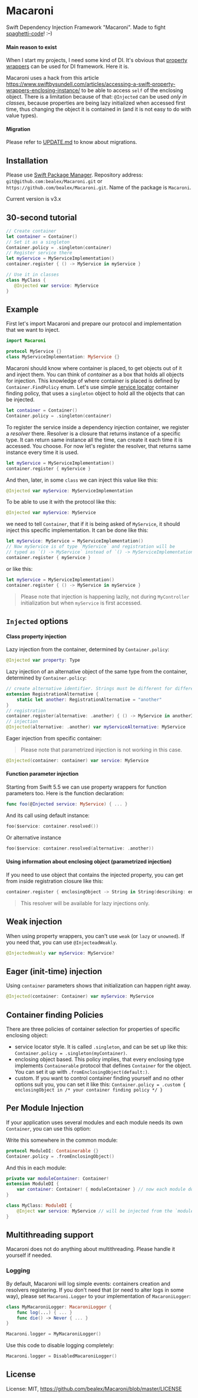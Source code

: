 # Macaroni
Swift Dependency Injection Framework "Macaroni". Made to fight [spaghetti-code](https://en.wikipedia.org/wiki/Spaghetti_code)! :–)

#### Main reason to exist

When I start my projects, I need some kind of DI. 
It's obvious that [property wrappers](https://github.com/apple/swift-evolution/blob/master/proposals/0258-property-wrappers.md) 
can be used for DI framework. Here it is.

Macaroni uses a hack from this article https://www.swiftbysundell.com/articles/accessing-a-swift-property-wrappers-enclosing-instance/ 
to be able to access `self` of the enclosing object. There is a limitation because of that: `@Injected` can be used _only in classes_, 
because properties are being lazy initialized when accessed first time, thus changing the object it is contained in
(and it is not easy to do with value types).

#### Migration

Please refer to [UPDATE.md](UPDATES.md) to know about migrations.

## Installation

Please use [Swift Package Manager](https://swift.org/package-manager/). 
Repository address: `git@github.com:bealex/Macaroni.git` or `https://github.com/bealex/Macaroni.git`. 
Name of the package is `Macaroni`.

Current version is v3.x
    
## 30-second tutorial

```swift
// Create container
let container = Container()
// Set it as a singleton
Container.policy = .singleton(container)
// Register service there
let myService = MyServiceImplementation()
container.register { () -> MyService in myService }

// Use it in classes
class MyClass {
   @Injected var service: MyService
}
```

## Example

First let's import Macaroni and prepare our protocol and implementation that we want to inject.

```swift
import Macaroni

protocol MyService {}
class MyServiceImplementation: MyService {}
```

Macaroni should know where container is placed, to get objects out of it and inject them. You can think of _container_ as a box 
that holds all objects for injection. This knowledge of where container is placed is defined by `Container.FindPolicy` enum.
Let's use simple [service locator](https://en.wikipedia.org/wiki/Service_locator_pattern) container finding policy, that uses
a `singleton` object to hold all the objects that can be injected.

```swift
let container = Container()
Container.policy = .singleton(container)
```

To register the service inside a dependency injection container, we register a _resolver_ there. Resolver is a closure that 
returns instance of a specific type. It can return same instance all the time, can create it each time it is accessed. You choose.
For now let's register the resolver, that returns same instance every time it is used.

```swift
let myService = MyServiceImplementation()
container.register { myService }
```

And then, later, in some `class` we can inject this value like this:

```swift
@Injected var myService: MyServiceImplementation
```

To be able to use it with the protocol like this:

```swift
@Injected var myService: MyService
```

we need to tell `Container`, that if it is being asked of `MyService`, it should inject this specific implementation. 
It can be done like this:

```swift
let myService: MyService = MyServiceImplementation()
// Now myService is of type `MyService` and registration will be
// typed as `() -> MyService` instead of `() -> MyServiceImplementation`
container.register { myService }
```

or like this:

```swift
let myService = MyServiceImplementation()
container.register { () -> MyService in myService }
```

> Please note that injection is happening lazily, not during `MyController` initialization but when `myService` is first accessed.

## `Injected` options

#### Class property injection

Lazy injection from the container, determined by `Container.policy`:

```swift
@Injected var property: Type
```

Lazy injection of an alternative object of the same type from the container, determined by `Container.policy`:

```swift
// create alternative identifier. Strings must be different for different types.
extension RegistrationAlternative {
    static let another: RegistrationAlternative = "another"
}
// registration
container.register(alternative: .another) { () -> MyService in anotherInstance }
// injection
@Injected(alternative: .another) var myServiceAlternative: MyService 
```

Eager injection from specific container:

> Please note that parametrized injection is not working in this case.

```swift
@Injected(container: container) var service: MyService
```

#### Function parameter injection

Starting from Swift 5.5 we can use property wrappers for function parameters too. Here is the function declaration:

```swift
func foo(@Injected service: MyService) { ... }
```

And its call using default instance:

```swift
foo($service: container.resolved())
```

Or alternative instance

```swift
foo($service: container.resolved(alternative: .another))
```

#### Using information about enclosing object (parametrized injection)

If you need to use object that contains the injected property, you can get from inside registration closure like this:

```swift
container.register { enclosingObject -> String in String(describing: enclosing) }
```

> This resolver will be available for lazy injections only.

## Weak injection

When using property wrappers, you can't use `weak` (or `lazy` or `unowned`). If you need that, you can use `@InjecteadWeakly`.

```swift
@InjectedWeakly var myService: MyService?
```

## Eager (init-time) injection

Using `container` parameters shows that initialization can happen right away.

```swift
@Injected(container: Container) var myService: MyService
```

## Container finding Policies

There are three policies of container selection for properties of specific enclosing object:
 - service locator style. It is called `.singleton`, and can be set up like this: `Container.policy = .singleton(myContainer)`.
 - enclosing object based. This policy implies, that every enclosing type implements `Containerable`
   protocol that defines `Container` for the object. You can set it up with `.fromEnclosingObject(default:)`.
 - custom. If you want to control container finding yourself and no other options suit you, you can set it like this: 
   `Container.policy = .custom { enclosingObject in /* your container finding policy */ }`

## Per Module Injection

If your application uses several modules and each module needs its own `Container`, you can use this option:

Write this somewhere in the common module:

```swift
protocol ModuleDI: Containerable {}
Container.policy = .fromEnclosingObject()
```

And this in each module:

```swift
private var moduleContainer: Container!
extension ModuleDI {
    var container: Container! { moduleContainer } // now each module does have its own container
}

class MyClass: ModuleDI {
    @Inject var service: MyService // will be injected from the `moduleContainer`
}
```

## Multithreading support

Macaroni does not do anything about multithreading. Please handle it yourself if needed.

### Logging

By default, Macaroni will log simple events: containers creation and resolvers registering. If you don't need that
(or need to alter logs in some way), please set `Macaroni.Logger` to your implementation of `MacaroniLogger`:

```swift
class MyMacaroniLogger: MacaroniLogger {
    func log(...) { ... }
    func die() -> Never { ... }
}

Macaroni.logger = MyMacaroniLogger()
```

Use this code to disable logging completely:

```swift
Macaroni.logger = DisabledMacaroniLogger()
```

## License

License: MIT, https://github.com/bealex/Macaroni/blob/master/LICENSE

